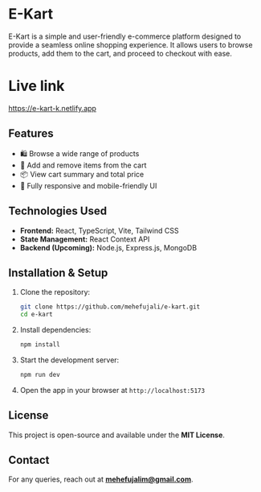 # **E-Kart**  

E-Kart is a simple and user-friendly e-commerce platform designed to provide a seamless online shopping experience. It allows users to browse products, add them to the cart, and proceed to checkout with ease.  
# **Live link**  
https://e-kart-k.netlify.app
## **Features**  
- 🛍️ Browse a wide range of products  
- 🛒 Add and remove items from the cart  
- 📦 View cart summary and total price  
- 📱 Fully responsive and mobile-friendly UI  

## **Technologies Used**  
- **Frontend:** React, TypeScript, Vite, Tailwind CSS  
- **State Management:** React Context API  
- **Backend (Upcoming):** Node.js, Express.js, MongoDB  

## **Installation & Setup**  
1. Clone the repository:  
   ```bash
   git clone https://github.com/mehefujali/e-kart.git
   cd e-kart
   ```
2. Install dependencies:  
   ```bash
   npm install
   ```
3. Start the development server:  
   ```bash
   npm run dev
   ```
4. Open the app in your browser at `http://localhost:5173`  

## **License**  
This project is open-source and available under the **MIT License**.  

## **Contact**  
For any queries, reach out at **mehefujalim@gmail.com**.